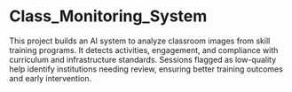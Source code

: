 # Class_Monitoring_System
This project builds an AI system to analyze classroom images from skill training programs. It detects activities, engagement, and compliance with curriculum and infrastructure standards. Sessions flagged as low-quality help identify institutions needing review, ensuring better training outcomes and early intervention.
